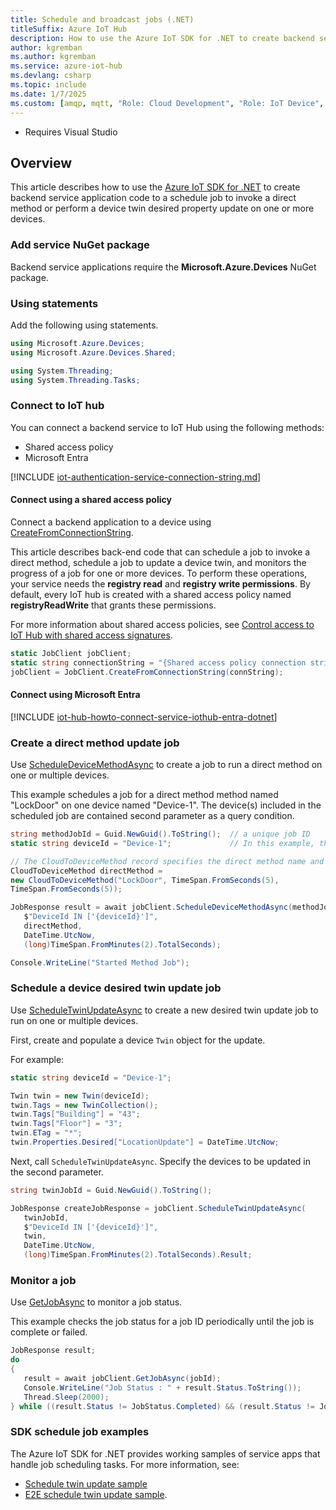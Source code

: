 ```yaml
---
title: Schedule and broadcast jobs (.NET)
titleSuffix: Azure IoT Hub
description: How to use the Azure IoT SDK for .NET to create backend service application code for job scheduling.
author: kgremban
ms.author: kgremban
ms.service: azure-iot-hub
ms.devlang: csharp
ms.topic: include
ms.date: 1/7/2025
ms.custom: [amqp, mqtt, "Role: Cloud Development", "Role: IoT Device", devx-track-csharp, devx-track-dotnet]
---
```


  * Requires Visual Studio

## Overview

This article describes how to use the [Azure IoT SDK for .NET](https://github.com/Azure/azure-iot-sdk-csharp/blob/main/readme.md) to create backend service application code to a schedule job to invoke a direct method or perform a device twin desired property update on one or more devices.

### Add service NuGet package

Backend service applications require the **Microsoft.Azure.Devices** NuGet package.

### Using statements

Add the following using statements.

```csharp
using Microsoft.Azure.Devices;
using Microsoft.Azure.Devices.Shared;

using System.Threading;
using System.Threading.Tasks;
```

### Connect to IoT hub

You can connect a backend service to IoT Hub using the following methods:

* Shared access policy
* Microsoft Entra

[!INCLUDE [iot-authentication-service-connection-string.md](iot-authentication-service-connection-string.md)]

#### Connect using a shared access policy

Connect a backend application to a device using [CreateFromConnectionString](/dotnet/api/microsoft.azure.devices.jobclient.createfromconnectionstring).

This article describes back-end code that can schedule a job to invoke a direct method, schedule a job to update a device twin, and monitors the progress of a job for one or more devices. To perform these operations, your service needs the **registry read** and **registry write permissions**. By default, every IoT hub is created with a shared access policy named **registryReadWrite** that grants these permissions.

For more information about shared access policies, see [Control access to IoT Hub with shared access signatures](/azure/iot-hub/authenticate-authorize-sas).

```csharp
static JobClient jobClient;
static string connectionString = "{Shared access policy connection string}";
jobClient = JobClient.CreateFromConnectionString(connString);
```

#### Connect using Microsoft Entra

[!INCLUDE [iot-hub-howto-connect-service-iothub-entra-dotnet](iot-hub-howto-connect-service-iothub-entra-dotnet.md)]

### Create a direct method update job

Use [ScheduleDeviceMethodAsync](/dotnet/api/microsoft.azure.devices.jobclient.scheduledevicemethodasync) to create a job to run a direct method on one or multiple devices.

This example schedules a job for a direct method method named "LockDoor" on one device named "Device-1". The device(s) included in the scheduled job are contained second parameter as a query condition.

```csharp
string methodJobId = Guid.NewGuid().ToString();  // a unique job ID
static string deviceId = "Device-1";             // In this example, there is only one device affected.

// The CloudToDeviceMethod record specifies the direct method name and device connection timeout.
CloudToDeviceMethod directMethod = 
new CloudToDeviceMethod("LockDoor", TimeSpan.FromSeconds(5), 
TimeSpan.FromSeconds(5));

JobResponse result = await jobClient.ScheduleDeviceMethodAsync(methodJobId,
   $"DeviceId IN ['{deviceId}']",
   directMethod,
   DateTime.UtcNow,
   (long)TimeSpan.FromMinutes(2).TotalSeconds);

Console.WriteLine("Started Method Job");
```

### Schedule a device desired twin update job

Use [ScheduleTwinUpdateAsync](/dotnet/api/microsoft.azure.devices.jobclient.scheduledevicemethodasync) to create a new desired twin update job to run on one or multiple devices.

First, create and populate a device `Twin` object for the update.

For example:

```csharp
static string deviceId = "Device-1";

Twin twin = new Twin(deviceId);
twin.Tags = new TwinCollection();
twin.Tags["Building"] = "43";
twin.Tags["Floor"] = "3";
twin.ETag = "*";
twin.Properties.Desired["LocationUpdate"] = DateTime.UtcNow;
```

Next, call `ScheduleTwinUpdateAsync`. Specify the devices to be updated in the second parameter.

```csharp
string twinJobId = Guid.NewGuid().ToString();

JobResponse createJobResponse = jobClient.ScheduleTwinUpdateAsync(
   twinJobId,
   $"DeviceId IN ['{deviceId}']", 
   twin, 
   DateTime.UtcNow, 
   (long)TimeSpan.FromMinutes(2).TotalSeconds).Result;
```

### Monitor a job

Use [GetJobAsync](/dotnet/api/microsoft.azure.devices.jobclient.getjobasync?#microsoft-azure-devices-jobclient-getjobasync(system-string)) to monitor a job status.

This example checks the job status for a job ID periodically until the job is complete or failed.

```csharp
JobResponse result;
do
{
   result = await jobClient.GetJobAsync(jobId);
   Console.WriteLine("Job Status : " + result.Status.ToString());
   Thread.Sleep(2000);
} while ((result.Status != JobStatus.Completed) && (result.Status != JobStatus.Failed));
```

### SDK schedule job examples

The Azure IoT SDK for .NET provides working samples of service apps that handle job scheduling tasks. For more information, see:

* [Schedule twin update sample](https://github.com/Azure/azure-iot-sdk-csharp/blob/main/iothub/service/samples/getting%20started/JobsSample/JobsSample.cs)
* [E2E schedule twin update sample](https://github.com/Azure/azure-iot-sdk-csharp/blob/86065001a92fedb42877722c6a57ae37e45eed30/e2e/test/iothub/service/IoTHubCertificateValidationE2ETest.cs).
